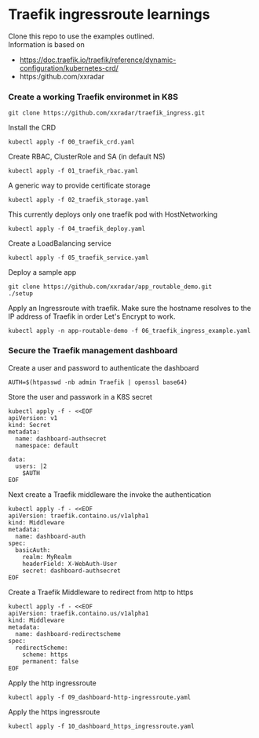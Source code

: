 # Traefik ingressroute learnings

Clone this repo to use the examples outlined. <br>
Information is based on 
- https://doc.traefik.io/traefik/reference/dynamic-configuration/kubernetes-crd/ 
- https:/github.com/xxradar

### Create a working Traefik environmet in K8S
```
git clone https://github.com/xxradar/traefik_ingress.git
```
Install the CRD
```
kubectl apply -f 00_traefik_crd.yaml
```
Create RBAC, ClusterRole and SA (in default NS)
```
kubectl apply -f 01_traefik_rbac.yaml
```
A generic way to provide certificate storage
```
kubectl apply -f 02_traefik_storage.yaml
```
This currently deploys only one traefik pod with HostNetworking
```
kubectl apply -f 04_traefik_deploy.yaml
```
Create a LoadBalancing service
```
kubectl apply -f 05_traefik_service.yaml
```
Deploy a sample app
```
git clone https://github.com/xxradar/app_routable_demo.git
./setup 
```
Apply an Ingressroute with traefik. Make sure the hostname resolves to the IP address of Traefik in order Let's Encrypt to work.
```
kubectl apply -n app-routable-demo -f 06_traefik_ingress_example.yaml
```
### Secure the Traefik management dashboard
Create a user and password to authenticate the dashboard
```
AUTH=$(htpasswd -nb admin Traefik | openssl base64)
```
Store the user and passwork in a K8S secret
```
kubectl apply -f - <<EOF
apiVersion: v1
kind: Secret
metadata:
  name: dashboard-authsecret
  namespace: default

data:
  users: |2
    $AUTH
EOF
```
Next create a Traefik middleware the invoke the authentication
```
kubectl apply -f - <<EOF
apiVersion: traefik.containo.us/v1alpha1
kind: Middleware
metadata:
  name: dashboard-auth
spec:
  basicAuth:
    realm: MyRealm
    headerField: X-WebAuth-User
    secret: dashboard-authsecret
EOF
```
Create a Traefik Middleware to redirect from http to https
```
kubectl apply -f - <<EOF
apiVersion: traefik.containo.us/v1alpha1
kind: Middleware
metadata:
  name: dashboard-redirectscheme
spec:
  redirectScheme:
    scheme: https
    permanent: false
EOF
```
Apply the http ingressroute
```
kubectl apply -f 09_dashboard-http-ingressroute.yaml
```
Apply the https ingressroute
```
kubectl apply -f 10_dashboard_https_ingressroute.yaml
```
